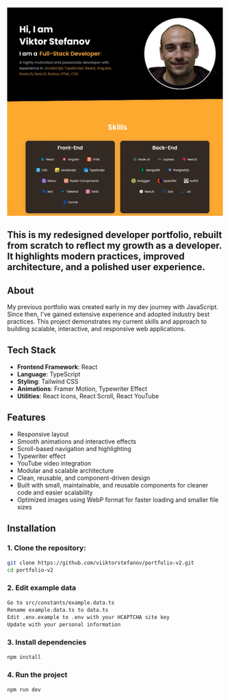 ![Portfolio Screenshot](public/assets/images/portfolio-screenshot.webp)

## This is my redesigned developer portfolio, rebuilt from scratch to reflect my growth as a developer. It highlights modern practices, improved architecture, and a polished user experience.

## About

My previous portfolio was created early in my dev journey with JavaScript. Since then, I've gained extensive experience and adopted industry best practices. This project demonstrates my current skills and approach to building scalable, interactive, and responsive web applications.

## Tech Stack

- **Frontend Framework**: React
- **Language**: TypeScript
- **Styling**: Tailwind CSS
- **Animations**: Framer Motion, Typewriter Effect
- **Utilities**: React Icons, React Scroll, React YouTube

## Features

- Responsive layout
- Smooth animations and interactive effects
- Scroll-based navigation and highlighting
- Typewriter effect
- YouTube video integration
- Modular and scalable architecture
- Clean, reusable, and component-driven design
- Built with small, maintainable, and reusable components for cleaner code and easier scalability
- Optimized images using WebP format for faster loading and smaller file sizes

## Installation

### 1. Clone the repository:

```bash
git clone https://github.com/viiktorstefanov/portfolio-v2.git
cd portfolio-v2
```

### 2. Edit example data 

```bash
Go to src/constants/example.data.ts 
Rename example.data.ts to data.ts
Edit .env.example to .env with your HCAPTCHA site key
Update with your personal information
```

### 3. Install dependencies

```bash
npm install
```

### 4. Run the project 

```bash
npm run dev 
```
